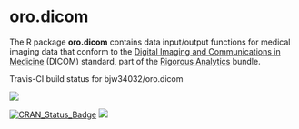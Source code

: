 # oro.dicom

The R package **oro.dicom** contains data input/output functions for medical imaging data that conform to the <a href="http://medical.nema.org">Digital Imaging and Communications in Medicine</a> (DICOM) standard, part of the <a href="http://rigorousanalytics.blogspot.com">Rigorous Analytics</a> bundle.

Travis-CI build status for bjw34032/oro.dicom

<img src="https://travis-ci.org/bjw34032/oro.dicom.svg?branch=master"> 

[![CRAN_Status_Badge](http://www.r-pkg.org/badges/version/oro.dicom)](http://cran.rstudio.com/web/packages/oro.dicom/index.html)
[![](http://cranlogs.r-pkg.org/badges/grand-total/oro.dicom)](http://cran.rstudio.com/web/packages/oro.dicom/index.html)
